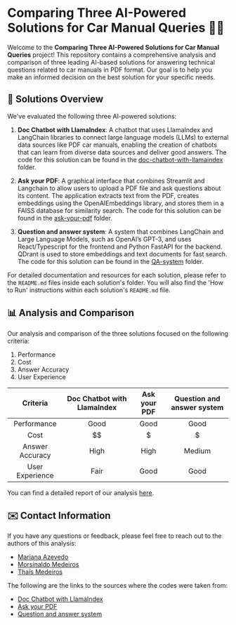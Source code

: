 # Comparing Three AI-Powered Solutions for Car Manual Queries 🤖🚗

Welcome to the **Comparing Three AI-Powered Solutions for Car Manual Queries** project! This repository contains a comprehensive analysis and comparison of three leading AI-based solutions for answering technical questions related to car manuals in PDF format. Our goal is to help you make an informed decision on the best solution for your specific needs.

## 🤖 Solutions Overview

We've evaluated the following three AI-powered solutions:

1. **Doc Chatbot with LlamaIndex**: A chatbot that uses LlamaIndex and LangChain libraries to connect large language models (LLMs) to external data sources like PDF car manuals, enabling the creation of chatbots that can learn from diverse data sources and deliver good answers. The code for this solution can be found in the [doc-chatbot-with-llamaindex](./doc-chatbot-with-llamaindex) folder.

2. **Ask your PDF**: A graphical interface that combines Streamlit and Langchain to allow users to upload a PDF file and ask questions about its content. The application extracts text from the PDF, creates embeddings using the OpenAIEmbeddings library, and stores them in a FAISS database for similarity search. The code for this solution can be found in the [ask-your-pdf](./ask-your-pdf) folder.

3. **Question and answer system**: A system that combines LangChain and Large Language Models, such as OpenAI’s GPT-3, and uses React/Typescript for the frontend and Python FastAPI for the backend. QDrant is used to store embeddings and text documents for fast search. The code for this solution can be found in the [QA-system](./QA-system) folder.

For detailed documentation and resources for each solution, please refer to the `README.md` files inside each solution's folder. You will also find the 'How to Run' instructions within each solution's `README.md` file.

## 📊 Analysis and Comparison

Our analysis and comparison of the three solutions focused on the following criteria:

1. Performance
2. Cost
3. Answer Accuracy
4. User Experience

| Criteria        | Doc Chatbot with LlamaIndex | Ask your PDF | Question and answer system
| :---------:     |:---------------------------:|:------------:|:-------------------------:|
| Performance     | Good                        | Good         | Good
| Cost            | $$                          | $            | $
| Answer Accuracy | High                        | High         | Medium
| User Experience | Fair                        | Good         | Good

You can find a detailed report of our analysis [here](./analysis_report.md).

## ✉️ Contact Information

If you have any questions or feedback, please feel free to reach out to the authors of this analysis:

- [Mariana Azevedo](mailto:mariana.brito.110@ufrn.edu.br)
- [Morsinaldo Medeiros](mailto:morsinaldo.medeiros.075@ufrn.edu.br)
- [Thaís Medeiros](mailto:thais.araujo.707@ufrn.edu.br)

The following are the links to the sources where the codes were taken from:

- [Doc Chatbot with LlamaIndex](https://medium.com/@wenbohuang0307)
- [Ask your PDF](https://github.com/alejandro-ao/langchain-ask-pdf)
- [Question and answer system](https://github.com/mallahyari/drqa)